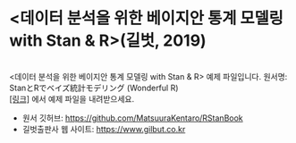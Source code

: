 <h1><데이터 분석을 위한 베이지안 통계 모델링 with Stan & R>(길벗, 2019)</h1>
</br>
<데이터 분석을 위한 베이지안 통계 모델링 with Stan & R> 예제 파일입니다.
원서명: StanとRでベイズ統計モデリング (Wonderful R)
</br>
<a href="https://github.com/gilbutITbook/006966/releases/download/Stan%26R/code.zip" target="_blank">[링크]</a> 에서 예제 파일을 내려받으세요.

- 원서 깃허브: https://github.com/MatsuuraKentaro/RStanBook
- 길벗출판사 웹 사이트: https://www.gilbut.co.kr

